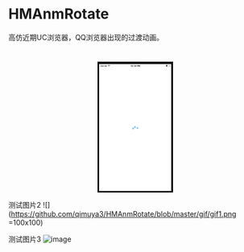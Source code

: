 # HMAnmRotate
高仿近期UC浏览器，QQ浏览器出现的过渡动画。
<h1></h1>
<div  align="center">    
<img src="https://github.com/qimuya3/HMAnmRotate/blob/master/gif/gif1.png" width = "150" height = "260" alt="图片名称" align=center />
</div>

测试图片2
![](https://github.com/qimuya3/HMAnmRotate/blob/master/gif/gif1.png =100x100)

测试图片3
 ![image]()

